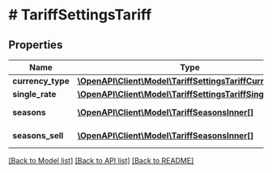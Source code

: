 # # TariffSettingsTariff

## Properties

Name | Type | Description | Notes
------------ | ------------- | ------------- | -------------
**currency_type** | [**\OpenAPI\Client\Model\TariffSettingsTariffCurrencyType**](TariffSettingsTariffCurrencyType.md) |  | [optional]
**single_rate** | [**\OpenAPI\Client\Model\TariffSettingsTariffSingleRate**](TariffSettingsTariffSingleRate.md) |  | [optional]
**seasons** | [**\OpenAPI\Client\Model\TariffSeasonsInner[]**](TariffSeasonsInner.md) | ToU seasons. | [optional]
**seasons_sell** | [**\OpenAPI\Client\Model\TariffSeasonsInner[]**](TariffSeasonsInner.md) | ToU seasons. | [optional]

[[Back to Model list]](../../README.md#models) [[Back to API list]](../../README.md#endpoints) [[Back to README]](../../README.md)
